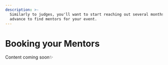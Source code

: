 ```yaml
---
description: >-
  Similarly to judges, you'll want to start reaching out several months in
  advance to find mentors for your event.
---
```


# Booking your Mentors

Content coming soon✨

